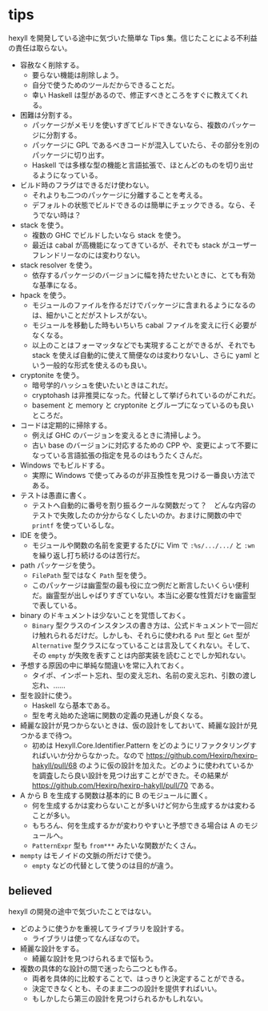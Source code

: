 # tips

hexyll を開発している途中に気づいた簡単な Tips 集。信じたことによる不利益の責任は取らない。

* 容赦なく削除する。
  * 要らない機能は削除しよう。
  * 自分で使うためのツールだからできることだ。
  * 幸い Haskell は型があるので、修正すべきところをすぐに教えてくれる。
* 困難は分割する。
  * パッケージがメモリを使いすぎてビルドできないなら、複数のパッケージに分割する。
  * パッケージに GPL であるべきコードが混入していたら、その部分を別のパッケージに切り出す。
  * Haskell では多様な型の機能と言語拡張で、ほとんどのものを切り出せるようになっている。
* ビルド時のフラグはできるだけ使わない。
  * それよりも二つのパッケージに分離することを考える。
  * デフォルトの状態でビルドできるのは簡単にチェックできる。なら、そうでない時は？
* stack を使う。
  * 複数の GHC でビルドしたいなら stack を使う。
  * 最近は cabal が高機能になってきているが、それでも stack がユーザーフレンドリーなのには変わりない。
* stack resolver を使う。
  * 依存するパッケージのバージョンに幅を持たせたいときに、とても有効な基準になる。
* hpack を使う。
  * モジュールのファイルを作るだけでパッケージに含まれるようになるのは、細かいことだがストレスがない。
  * モジュールを移動した時もいちいち cabal ファイルを変えに行く必要がなくなる。
  * 以上のことはフォーマッタなどでも実現することができるが、それでも stack を使えば自動的に使えて簡便なのは変わりないし、さらに yaml という一般的な形式を使えるのも良い。
* cryptonite を使う。
  * 暗号学的ハッシュを使いたいときはこれだ。
  * cryptohash は非推奨になった。代替として挙げられているのがこれだ。
  * basement と memory と cryptonite とグループになっているのも良いところだ。
* コードは定期的に掃除する。
  * 例えば GHC のバージョンを変えるときに清掃しよう。
  * 古い base のバージョンに対応するための CPP や、変更によって不要になっている言語拡張の指定を見るのはもうたくさんだ。
* Windows でもビルドする。
  * 実際に Windows で使ってみるのが非互換性を見つける一番良い方法である。
* テストは愚直に書く。
  * テストへ自動的に番号を割り振るクールな関数だって？　どんな内容のテストで失敗したのか分からなくしたいのか。おまけに関数の中で `printf` を使っているしな。
* IDE を使う。
  * モジュールや関数の名前を変更するたびに Vim で `:%s/.../.../` と `:wn` を繰り返し打ち続けるのは苦行だ。
* path パッケージを使う。
  * `FilePath` 型ではなく `Path` 型を使う。
  * このパッケージは幽霊型の最も役に立つ例だと断言したいくらい便利だ。幽霊型が出しゃばりすぎていない。本当に必要な性質だけを幽霊型で表している。
* binary のドキュメントは少ないことを覚悟しておく。
  * `Binary` 型クラスのインスタンスの書き方は、公式ドキュメントで一回だけ触れられるだけだ。しかしも、それらに使われる `Put` 型と `Get` 型が `Alternative` 型クラスになっていることは言及してくれない。そして、その `empty` が失敗を表すことは内部実装を読むことでしか知れない。
* 予想する原因の中に単純な間違いを常に入れておく。
  * タイポ、インポート忘れ、型の変え忘れ、名前の変え忘れ、引数の渡し忘れ、……
* 型を設計に使う。
  * Haskell なら基本である。
  * 型を考え始めた途端に関数の定義の見通しが良くなる。
* 綺麗な設計が見つからないときは、仮の設計をしておいて、綺麗な設計が見つかるまで待つ。
  * 初めは Hexyll.Core.Identifier.Pattern をどのようにリファクタリングすればいいか分からなかった。なので https://github.com/Hexirp/hexirp-hakyll/pull/68 のように仮の設計を加えた。どのように使われているかを調査したら良い設計を見つけ出すことができた。その結果が https://github.com/Hexirp/hexirp-hakyll/pull/70 である。
* A から B を生成する関数は基本的に B のモジュールに置く。
  * 何を生成するかは変わらないことが多いけど何から生成するかは変わることが多い。
  * もちろん、何を生成するかが変わりやすいと予想できる場合は A のモジュールへ。
  * `PatternExpr` 型も `from***` みたいな関数がたくさん。
* `mempty` はモノイドの文脈の所だけで使う。
  * `empty` などの代替として使うのは目的が違う。

## believed

hexyll の開発の途中で気づいたことではない。

* どのように使うかを重視してライブラリを設計する。
  * ライブラリは使ってなんぼなので。
* 綺麗な設計をする。
  * 綺麗な設計を見つけられるまで悩もう。
* 複数の具体的な設計の間で迷ったら二つとも作る。
  * 両者を具体的に比較することで、はっきりと決定することができる。
  * 決定できなくとも、そのまま二つの設計を提供すればいい。
  * もしかしたら第三の設計を見つけられるかもしれない。
